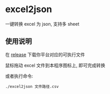 # excel2json

一键转换 excel 为 json, 支持多 sheet

## 使用说明

在 [release](https://github.com/zhuweiyou/excel2json/releases/) 下载你平台对应的可执行文件

鼠标拖动 excel 文件到本程序图标上, 即可完成转换

或者执行命令:

```
./excel2json 文件路径.csv
```
